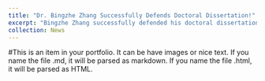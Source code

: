 ```yaml
---
title: "Dr. Bingzhe Zhang Successfully Defends Doctoral Dissertation!"
excerpt: "Bingzhe Zhang successfully defended his doctoral dissertation titled Study on Seismic Performance and Influencing Factors of Laminated Rubber Bearing Supported Bridges based on Deep Neural Networks at Southeast University, Nanjing. The members of the dissertation committee included Professor Qiao Huang, Professor Wen Xiong, Professor Jingquan Wang, Professor Zhenghua Zhou, Associate Professor Ming Yang and Associate Professor Yuan Ren.<br/><img src='/images/defense1.png'><img src='/images/defense2.png'>"
collection: News
---
```


#This is an item in your portfolio. It can be have images or nice text. If you name the file .md, it will be parsed as markdown. If you name the file .html, it will be parsed as HTML. 
